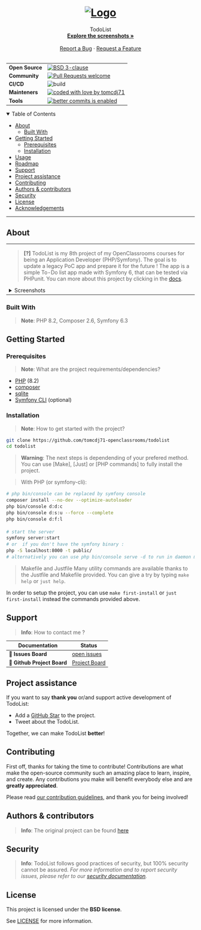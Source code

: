 <h1 align="center">
  <a href="https://github.com/tomcdj71-openclassrooms/todolist">
    <!-- Please provide path to your logo here -->
    <img src="docs/images/logo.svg" alt="Logo" width="100" height="100">
  </a>
</h1>

<div align="center">
  TodoList
  <br />
  <a href="#about"><strong>Explore the screenshots »</strong></a>
  <br />
  <br />
  <a href="https://github.com/tomcdj71-openclassrooms/todolist/issues/new?assignees=&labels=bug&template=01_BUG_REPORT.md&title=bug%3A+">Report a Bug</a>
   · 
  <a href="https://github.com/tomcdj71-openclassrooms/todolist/issues/new?assignees=&labels=enhancement&template=02_FEATURE_REQUEST.md&title=feat%3A+">Request a Feature</a>
</div>

<div align="center">
<br />


|  | |
|---|---|
| **Open&#160;Source** | [![BSD 3-clause](https://img.shields.io/badge/License-BSD%203--Clause-blue.svg)](https://github.com/tomcdj71-openclassrooms/todolist/blob/main/LICENSE) |
| **Community** | [![Pull Requests welcome](https://img.shields.io/badge/PRs-welcome-ff69b4.svg?style=flat-square)](https://github.com/tomcdj71-openclassrooms/todolist/issues?q=is%3Aissue+is%3Aopen+label%3A%22help+wanted%22)  |
| **CI/CD** | ![build](https://github.com/github/docs/actions/workflows/build_and_test.yml/badge.svg)  |
| **Mainteners** | [![coded with love by tomcdj71](https://img.shields.io/badge/%3C%2F%3E%20with%20%E2%99%A5%20by-tomcdj71-ff1414.svg?style=flat-square)](https://github.com/tomcdj71) |
| **Tools** | [![better commits is enabled](https://img.shields.io/badge/better--commits-enabled?style=for-the-badge&logo=git&color=a6e3a1&logoColor=D9E0EE&labelColor=302D41)](https://github.com/Everduin94/better-commits) |

</div>

<details open="open">
<summary>Table of Contents</summary>

- [About](#about)
  - [Built With](#built-with)
- [Getting Started](#getting-started)
  - [Prerequisites](#prerequisites)
  - [Installation](#installation)
- [Usage](#usage)
- [Roadmap](#roadmap)
- [Support](#support)
- [Project assistance](#project-assistance)
- [Contributing](#contributing)
- [Authors & contributors](#authors--contributors)
- [Security](#security)
- [License](#license)
- [Acknowledgements](#acknowledgements)

</details>

---

## About

<table><tr><td>

> **[?]**
TodoList is my 8th project of my OpenClassrooms courses for being an Application Developer (PHP/Symfony).
The goal is to update a legacy PoC app and prepare it for the future !
The app is a simple To-Do list app made with Symfony 6, that can be tested via PHPunit.
You can more about this project by clicking in the [docs](./docs/todoco_intro.pdf).


<details>
<summary>Screenshots</summary>
<br>

|                                                    Home Page                                                    |
| :-------------------------------------------------------------------------------------------------------------: |
|  <img src="docs/screenshots/homepage.png" title="Home Page" width="100%" alt="Home Page">                       |

|                                                Create User Page                                                 |
| :-------------------------------------------------------------------------------------------------------------: |
|  <img src="docs/screenshots/createuser.png" title="Create User Page" width="100%" alt="Create User Page">       |

|                                                 Tasks List Page                                                 |
| :-------------------------------------------------------------------------------------------------------------: |
|  <img src="docs/screenshots/taskslist.png" title="Tasks List Page" width="100%" alt="Tasks List Page">          |

|                                                Task Create Page                                                 |
| :-------------------------------------------------------------------------------------------------------------: |
|  <img src="docs/screenshots/taskcreate.png" title="Task Create Page" width="100%" alt="Task Create Page">       |

|                                                 Task Edit Page                                                  |
| :-------------------------------------------------------------------------------------------------------------: |
|  <img src="docs/screenshots/taskedit.png" title="Task Edit Page" width="100%" alt="Task Edit Page">             |

|                                                Task Delete Page                                                 |
| :-------------------------------------------------------------------------------------------------------------: |
|  <img src="docs/screenshots/taskdelete.png" title="Task Delete Page" width="100%" alt="Task Delete Page">       |

|                                                Task Toggle Page                                                 |
| :-------------------------------------------------------------------------------------------------------------: |
|  <img src="docs/screenshots/tasktoggle.png" title="Task Toggle Page" width="100%" alt="Task Toggle Page">       |

</details>

</td></tr></table>

### Built With

> **Note**:
> PHP 8.2, Composer 2.6, Symfony 6.3

## Getting Started

### Prerequisites

> **Note**:
> What are the project requirements/dependencies?

- [PHP] (8.2)
- [composer]
- [sqlite]
- [Symfony CLI] (optional)

[PHP]: https://www.php.net/downloads
[Symfony CLI]: https://symfony.com/download
[Composer]: https://getcomposer.com
[SQLite]: https://www.sqlite.org/download.html
### Installation

> **Note**:
> How to get started with the project?

```bash
git clone https://github.com/tomcdj71-openclassrooms/todolist
cd todolist
```
> **Warning**:
> The next steps is dependending of your prefered method. You can use [Make], [Just] or [PHP commands] to fully install the project.

> With PHP (or symfony-cli):

```bash
# php bin/console can be replaced by symfony console
composer install --no-dev --optimize-autoloader
php bin/console d:d:c
php bin/console d:s:u --force --complete
php bin/console d:f:l

# start the server
symfony server:start 
# or  if you don't have the symfony binary :
php -S localhost:8000 -t public/ 
# alternatively you can use php bin/console serve -d to run in daemon mode
```

> Makefile and Justfile
Many utility commands are available thanks to the Justfile and Makefile provided. You can give a try by typing `make help` or `just help`.

In order to setup the project, you can use `make first-install` or `just first-install` instead the commands provided above.

## Support

> **Info**:
> How to contact me ?

| Documentation              | Status                                                         |
| -------------------------- | -------------------------------------------------------------- |
| :bug: **Issues Board** | [open issues](https://github.com/tomcdj71-openclassrooms/todolist/issues) |
| :bug: **Github Project Board** | [Project Board](https://github.com/orgs/tomcdj71-openclassrooms/projects/2) |

## Project assistance

If you want to say **thank you** or/and support active development of TodoList:

- Add a [GitHub Star](https://github.com/tomcdj71-openclassrooms/todolist) to the project.
- Tweet about the TodoList.

Together, we can make TodoList **better**!

## Contributing

First off, thanks for taking the time to contribute! Contributions are what make the open-source community such an amazing place to learn, inspire, and create. Any contributions you make will benefit everybody else and are **greatly appreciated**.


Please read [our contribution guidelines](docs/CONTRIBUTING.md), and thank you for being involved!

## Authors & contributors

> **Info**:
> The original project can be found [here](https://github.com/saro0h/projet8-TodoList)

## Security

> **Info**:
> TodoList follows good practices of security, but 100% security cannot be assured.
> _For more information and to report security issues, please refer to our [security documentation](docs/SECURITY.md)._

## License

This project is licensed under the **BSD license**.

See [LICENSE](LICENSE) for more information.
